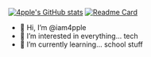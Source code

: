 [![4pple's GitHub stats](https://github-readme-stats.vercel.app/api?username=iam4pple&theme=radical)](https://github.com/iam4pple)
[![Readme Card](https://github-readme-stats.vercel.app/api/pin/?username=iam4pple&repo=iam4pple.com&theme=radical)](https://github.com/iam4pple/iam4pple.com)
- 👋 Hi, I’m @iam4pple
- 👀 I’m interested in everything... tech
- 🌱 I’m currently learning... school stuff
